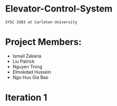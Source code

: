 # Elevator-Control-System
```
SYSC 3303 at Carleton University 
```

# Project Members:
* Ismail Zakaria
* Liu Patrick
* Nguyen Trong
* Elmokdad Hussein
* Ngo Huu Gia Bao

# Iteration 1
